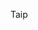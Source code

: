 Taip

<!---
Tupajus/Tupajus is a ✨ special ✨ repository because its `README.md` (this file) appears on your GitHub profile.
You can click the Preview link to take a look at your changes.
--->
